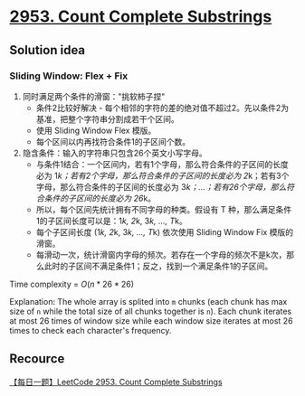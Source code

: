 # [2953. Count Complete Substrings](https://leetcode.com/problems/count-complete-substrings/description/)

## Solution idea
### Sliding Window: Flex + Fix
1. 同时满足两个条件的滑窗："挑软柿子捏"
    * 条件2比较好解决 - 每个相邻的字符的差的绝对值不超过2。先以条件2为基准，把整个字符串分割成若干个区间。
    * 使用 Sliding Window Flex 模版。
    * 每个区间以内再找符合条件1的子区间个数。
2. 隐含条件：输入的字符串只包含26个英文小写字母。
    * 与条件1结合：一个区间内，若有1个字母，那么符合条件的子区间的长度必为 1*k；若有2个字母，那么符合条件的子区间的长度必为 2*k；若有3个字母，那么符合条件的子区间的长度必为 3*k；...；若有26个字母，那么符合条件的子区间的长度必为 26*k。
    * 所以，每个区间先统计拥有不同字母的种类。假设有 T 种，那么满足条件1的子区间长度可以是：1*k, 2*k, 3*k, ..., T*k。
    * 每个子区间长度 (1*k, 2*k, 3*k, ..., T*k) 依次使用 Sliding Window Fix 模版的滑窗。
    * 每滑动一次，统计滑窗内字母的频次。若存在一个字母的频次不是k次，那么此时的子区间不满足条件1；反之，找到一个满足条件1的子区间。

Time complexity = $O(n*26*26)$

Explanation: The whole array is splited into `m` chunks (each chunk has max size of `n` while the total size of all chunks together is `n`). Each chunk iterates at most 26 times of window size while each window size iterates at most 26 times to check each character's frequency.

## Recource
[【每日一题】LeetCode 2953. Count Complete Substrings](https://www.youtube.com/watch?v=4DYbP4shsno&ab_channel=HuifengGuan)
